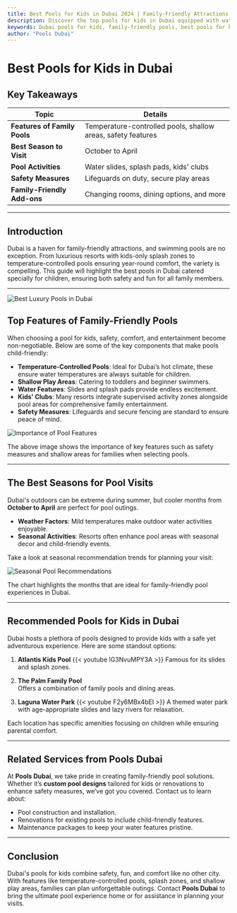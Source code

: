 ```yaml
---
title: Best Pools for Kids in Dubai 2024 | Family-Friendly Attractions
description: Discover the top pools for kids in Dubai equipped with water slides, shallow areas, and fun zones. Learn the best seasons to visit and explore family activities.
keywords: Dubai pools for kids, family-friendly pools, best pools for kids in Dubai, Dubai water slides, kids pool areas
author: "Pools Dubai"
---
```


# Best Pools for Kids in Dubai

## Key Takeaways

| Topic                        | Details                                                      |
| ---------------------------- | ------------------------------------------------------------ |
| **Features of Family Pools** | Temperature-controlled pools, shallow areas, safety features |
| **Best Season to Visit**     | October to April                                             |
| **Pool Activities**          | Water slides, splash pads, kids' clubs                       |
| **Safety Measures**          | Lifeguards on duty, secure play areas                        |
| **Family-Friendly Add-ons**  | Changing rooms, dining options, and more                     |

---

## Introduction

Dubai is a haven for family-friendly attractions, and swimming pools are no exception. From luxurious resorts with kids-only splash zones to temperature-controlled pools ensuring year-round comfort, the variety is compelling. This guide will highlight the best pools in Dubai catered specially for children, ensuring both safety and fun for all family members.

---

![Best Luxury Pools in Dubai](img/blog/Best_Pools_for_Kids_in_Dubai.png)

## Top Features of Family-Friendly Pools

When choosing a pool for kids, safety, comfort, and entertainment become non-negotiable. Below are some of the key components that make pools child-friendly:

- **Temperature-Controlled Pools**: Ideal for Dubai’s hot climate, these ensure water temperatures are always suitable for children.
- **Shallow Play Areas**: Catering to toddlers and beginner swimmers.
- **Water Features**: Slides and splash pads provide endless excitement.
- **Kids' Clubs**: Many resorts integrate supervised activity zones alongside pool areas for comprehensive family entertainment.
- **Safety Measures**: Lifeguards and secure fencing are standard to ensure peace of mind.

![Importance of Pool Features](https://iili.io/21Wlgxp.png)

The above image shows the importance of key features such as safety measures and shallow areas for families when selecting pools.

---

## The Best Seasons for Pool Visits

Dubai's outdoors can be extreme during summer, but cooler months from **October to April** are perfect for pool outings.

- **Weather Factors**: Mild temperatures make outdoor water activities enjoyable.
- **Seasonal Activities**: Resorts often enhance pool areas with seasonal decor and child-friendly events.

Take a look at seasonal recommendation trends for planning your visit:

![Seasonal Pool Recommendations](https://iili.io/21Wltef.png)

The chart highlights the months that are ideal for family-friendly pool experiences in Dubai.

---

## Recommended Pools for Kids in Dubai

Dubai hosts a plethora of pools designed to provide kids with a safe yet adventurous experience. Here are some standout options:

1. **Atlantis Kids Pool**
   {{< youtube lG3NvuMPY3A >}}
   Famous for its slides and splash zones.
2. **The Palm Family Pool**  
   Offers a combination of family pools and dining areas.

3. **Laguna Water Park**
   {{< youtube F2y6MBx4bEI >}}
   A themed water park with age-appropriate slides and lazy rivers for relaxation.

Each location has specific amenities focusing on children while ensuring parental comfort.

---

## Related Services from Pools Dubai

At **Pools Dubai**, we take pride in creating family-friendly pool solutions. Whether it’s **custom pool designs** tailored for kids or renovations to enhance safety measures, we’ve got you covered. Contact us to learn about:

- Pool construction and installation.
- Renovations for existing pools to include child-friendly features.
- Maintenance packages to keep your water features pristine.

---

## Conclusion

Dubai's pools for kids combine safety, fun, and comfort like no other city. With features like temperature-controlled pools, splash zones, and shallow play areas, families can plan unforgettable outings. Contact **Pools Dubai** to bring the ultimate pool experience home or for assistance in planning your visits.
